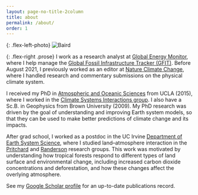 ```yaml
---
layout: page-no-title-2column
title: about
permalink: /about/
order: 1
---
```


{: .flex-left-photo}
<img class="img-in-flex-item" src="https://bairdlangenbrunner.github.io/website_photo_bw_lowres.png" alt="Baird">

<!--<img class="" align="left" src="https://bairdlangenbrunner.github.io/website_photo_bw.png" alt="Baird" width=150px>-->

{: .flex-right .prose}
I work as a research analyst at [Global Energy Monitor](https://globalenergymonitor.org/), where I help manage the [Global Fossil Infrastructure Tracker (GFIT)](https://globalenergymonitor.org/projects/global-fossil-infrastructure-tracker/). Before August 2021, I previously worked as an editor at [Nature Climate Change](https://www.nature.com/nclimate/), where I handled research and commentary submissions on the physical climate system.

I received my PhD in [Atmospheric and Oceanic Sciences](https://www.atmos.ucla.edu/) from UCLA (2015), where I worked in the [Climate Systems Interactions group](http://research.atmos.ucla.edu/csi/). I also have a Sc.B. in Geophysics from Brown University (2009).
My PhD research was driven by the goal of understanding and improving Earth system models, so that they can be used to make better predictions of climate change and its impacts.

After grad school, I worked as a postdoc in the UC Irvine [Department of Earth System Science](https://www.ess.uci.edu/), where I studied land–atmosphere interaction in the [Pritchard](http://sites.uci.edu/pritchard/) and [Randerson](http://sites.uci.edu/randersonlab/) research groups. This work was motivated by understanding how tropical forests respond to different types of land surface and environmental change, including increased carbon dioxide concentrations and deforestation, and how these changes affect the overlying atmosphere.

See my [Google Scholar profile](https://scholar.google.com/citations?hl=en&user=QWDQ5fIAAAAJ&view_op=list_works&sortby=pubdate) for an up-to-date publications record.